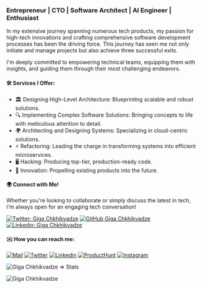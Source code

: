 
### Entrepreneur | CTO | Software Architect | AI Engineer | Enthusiast 

In my extensive journey spanning numerous tech products, my passion for high-tech innovations and crafting comprehensive software development processes has been the driving force. This journey has seen me not only initiate and manage projects but also achieve three successful exits.

I'm deeply committed to empowering technical teams, equipping them with insights, and guiding them through their most challenging endeavors.

#### 🛠 Services I Offer:
 - 🏛 Designing High-Level Architecture: Blueprinting scalable and robust solutions.
 - 🔍 Implementing Complex Software Solutions: Bringing concepts to life with meticulous attention to detail.
 - 🌍 Architecting and Designing Systems: Specializing in cloud-centric solutions.
 - ⚡ Refactoring: Leading the charge in transforming systems into efficient microservices.
 - 🖥️ Hacking: Producing top-tier, production-ready code.
 - 🚀 Innovation: Propelling existing products into the future.

#### 🌍 Connect with Me!

Whether you're looking to collaborate or simply discuss the latest in tech, I'm always open for an engaging tech conversation!


[![Twitter: Giga Chkhikvadze](https://img.shields.io/twitter/follow/gigch_eth?style=social)](https://twitter.com/gigch_eth)
[![GitHub Giga Chkhikvadze](https://img.shields.io/github/followers/chkhikvadze?label=follow&style=social)](https://github.com/chkhikvadze)
[![Linkedin: Giga Chkhikvadze](https://img.shields.io/badge/-chkhikvadze-blue?style=flat-square&logo=Linkedin&logoColor=white&link=https://www.linkedin.com/in/gigachkhikvadze)](https://www.linkedin.com/in/gigachkhikvadze/)


#### ✉️ How you can reach me:


[![Mail](https://img.shields.io/badge/-Email%20me!-black?style=for-the-badge&logo=gmail)](mailto:giga.chkhikvadze@gmail.com)
[![Twitter](https://img.shields.io/badge/-Twitter-black?style=for-the-badge&logo=twitter)](https://twitter.com/gigch_eth)
[![Linkedin](https://img.shields.io/badge/-LinkedIn-black?style=for-the-badge&logo=Linkedin)](https://www.linkedin.com/in/gigachkhikvadze//)
[![ProductHunt](https://img.shields.io/badge/-Producthunt-black?style=for-the-badge&logo=product-hunt)](https://www.producthunt.com/@giga_chkhikvadze1)
[![Instagram](https://img.shields.io/badge/-Instagram-black?style=for-the-badge&logo=instagram)](https://www.instagram.com/gigch.eth/)




<p style="display:flex;">
 <img src="https://github-readme-stats-sigma-five.vercel.app/api?username=chkhikvadze&count_private=true&show_icons=true&include_all_commits=true&theme=calm" alt="Giga Chkhikvadze => Stats" />
</p>

<p><img align="center" src="https://github-readme-streak-stats.herokuapp.com/?user=chkhikvadze" alt="Giga Chkhikvadze" /></p>
